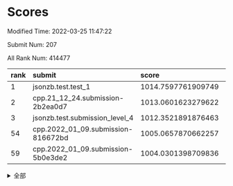 # Scores

Modified Time: 2022-03-25 11:47:22

Submit Num: 207

All Rank Num: 414477

| rank |               submit               |       score        |       sigma        | pk_num |
| :--- | :--------------------------------- | :----------------- | :----------------- | :----- |
| 1    | jsonzb.test.test_1                 | 1014.7597761909749 | 0.8340986606749854 | 8007   |
| 2    | cpp.21_12_24.submission-2b2ea0d7   | 1013.0601623279622 | 0.7980543483232686 | 8012   |
| 3    | jsonzb.test.submission_level_4     | 1012.3521891876463 | 0.8004592756922047 | 8009   |
| 54   | cpp.2022_01_09.submission-816672bd | 1005.0657870662257 | 0.7193633976309826 | 8009   |
| 59   | cpp.2022_01_09.submission-5b0e3de2 | 1004.0301398709836 | 0.7232662673249308 | 8013   |


<details>
<summary>全部</summary>

| rank |                 submit                 |       score        |       sigma        | pk_num |
| :--- | :------------------------------------- | :----------------- | :----------------- | :----- |
| 1    | jsonzb.test.test_1                     | 1014.7597761909749 | 0.8340986606749854 | 8007   |
| 2    | cpp.21_12_24.submission-2b2ea0d7       | 1013.0601623279622 | 0.7980543483232686 | 8012   |
| 3    | jsonzb.test.submission_level_4         | 1012.3521891876463 | 0.8004592756922047 | 8009   |
| 4    | gobigger.level_3.submission_level_3_30 | 1012.1799427539771 | 0.7771424739289281 | 8009   |
| 5    | gobigger.level_3.submission_level_3_22 | 1011.5357170131795 | 0.779989511325258  | 8003   |
| 6    | gobigger.level_3.submission_level_3_27 | 1011.0803849106738 | 0.7725016163136075 | 8012   |
| 7    | gobigger.level_3.submission_level_3_32 | 1010.7586587783935 | 0.7911618098579379 | 8009   |
| 8    | gobigger.level_3.submission_level_3_40 | 1010.7521577058114 | 0.7423363669225215 | 8004   |
| 9    | gobigger.level_3.submission_level_3_19 | 1010.7043402507802 | 0.7595719959601573 | 8006   |
| 10   | gobigger.level_3.submission_level_3_11 | 1010.6905473570063 | 0.7608726434829413 | 8005   |
| 11   | gobigger.level_3.submission_level_3_49 | 1010.668687138738  | 0.7468653312653134 | 8006   |
| 12   | gobigger.level_3.submission_level_3_5  | 1010.6452717681627 | 0.7707483343563692 | 8011   |
| 13   | gobigger.level_3.submission_level_3_26 | 1010.6240516337936 | 0.7644978440884834 | 8008   |
| 14   | gobigger.level_3.submission_level_3_36 | 1010.5128464820384 | 0.7650441009120638 | 8007   |
| 15   | gobigger.level_3.submission_level_3_25 | 1010.4077812786737 | 0.7756026293749999 | 8008   |
| 16   | gobigger.level_3.submission_level_3_45 | 1010.3918478136959 | 0.7621780548960357 | 8004   |
| 17   | gobigger.level_3.submission_level_3_3  | 1010.2702857491378 | 0.7687639557859329 | 8005   |
| 18   | gobigger.level_3.submission_level_3_47 | 1010.2255794671794 | 0.7619565323592479 | 8015   |
| 19   | gobigger.level_3.submission_level_3_13 | 1010.1270989336667 | 0.7631686606367013 | 8011   |
| 20   | gobigger.level_3.submission_level_3_46 | 1010.1163645135774 | 0.7513523752740181 | 8011   |
| 21   | gobigger.level_3.submission_level_3_15 | 1010.1161107786189 | 0.780734901906254  | 8009   |
| 22   | gobigger.level_3.submission_level_3_18 | 1010.0877466019177 | 0.7815263349386743 | 8009   |
| 23   | gobigger.level_3.submission_level_3_1  | 1010.019126518211  | 0.771815140359205  | 8011   |
| 24   | gobigger.level_3.submission_level_3_24 | 1009.9787734592052 | 0.7453322828049506 | 8007   |
| 25   | gobigger.level_3.submission_level_3_43 | 1009.9763415167548 | 0.7565145917326364 | 8010   |
| 26   | gobigger.level_3.submission_level_3_7  | 1009.9754471141008 | 0.7551087725524582 | 8012   |
| 27   | gobigger.level_3.submission_level_3_35 | 1009.8793401213907 | 0.7740837085358471 | 8012   |
| 28   | gobigger.level_3.submission_level_3_23 | 1009.8043740845086 | 0.7656471777847106 | 8012   |
| 29   | gobigger.level_3.submission_level_3_16 | 1009.739716057351  | 0.7738373815388491 | 8011   |
| 30   | gobigger.level_3.submission_level_3_6  | 1009.6884480705949 | 0.7397978517810206 | 8010   |
| 31   | gobigger.level_3.submission_level_3_33 | 1009.6826973496669 | 0.7579351187412645 | 8014   |
| 32   | gobigger.level_3.submission_level_3_14 | 1009.642369837247  | 0.7555521718867858 | 8007   |
| 33   | gobigger.level_3.submission_level_3_21 | 1009.633294561271  | 0.7422353136663123 | 8007   |
| 34   | gobigger.level_3.submission_level_3_28 | 1009.5385869377462 | 0.7602751506576574 | 8010   |
| 35   | gobigger.level_3.submission_level_3_2  | 1009.4714200562294 | 0.7437306925725319 | 8006   |
| 36   | gobigger.level_3.submission_level_3_34 | 1009.4433838777471 | 0.7319631390556091 | 8010   |
| 37   | gobigger.level_3.submission_level_3_42 | 1009.3922470245271 | 0.7431806631876263 | 8013   |
| 38   | gobigger.level_3.submission_level_3_8  | 1009.3458697033446 | 0.7524359535559354 | 8016   |
| 39   | gobigger.level_3.submission_level_3_37 | 1009.2816281579443 | 0.7618093553438119 | 8015   |
| 40   | gobigger.level_3.submission_level_3_4  | 1009.2669812170134 | 0.7604350516486176 | 8009   |
| 41   | gobigger.level_3.submission_level_3_44 | 1009.2029434670657 | 0.7360534548946016 | 8015   |
| 42   | gobigger.level_3.submission_level_3_10 | 1009.1713227661456 | 0.7354288555273614 | 8012   |
| 43   | gobigger.level_3.submission_level_3_39 | 1009.1689907274714 | 0.7555686794185786 | 8012   |
| 44   | gobigger.level_3.submission_level_3_20 | 1009.1478633164994 | 0.7571705363639591 | 8003   |
| 45   | gobigger.level_3.submission_level_3_31 | 1009.0615380847935 | 0.7369544038579238 | 8015   |
| 46   | gobigger.level_3.submission_level_3_12 | 1008.9888110423781 | 0.750710850246721  | 8016   |
| 47   | gobigger.level_3.submission_level_3_29 | 1008.8386461048034 | 0.7443393111092347 | 8010   |
| 48   | gobigger.level_3.submission_level_3_48 | 1008.810513858242  | 0.7516335982728877 | 8008   |
| 49   | gobigger.level_3.submission_level_3_41 | 1008.7473425359321 | 0.7414638135642192 | 8009   |
| 50   | gobigger.level_3.submission_level_3_9  | 1008.6534966513318 | 0.7411451558096811 | 8007   |
| 51   | gobigger.level_3.submission_level_3_38 | 1008.0641029340426 | 0.7247322715374465 | 8012   |
| 52   | gobigger.level_3.submission_level_3_17 | 1008.0584269040454 | 0.7318780917901354 | 8006   |
| 53   | gobigger.level_3.submission_level_3_0  | 1007.6243966597824 | 0.7286126070594177 | 8012   |
| 54   | cpp.2022_01_09.submission-816672bd     | 1005.0657870662257 | 0.7193633976309826 | 8009   |
| 55   | gobigger.level_1.submission_level_1_6  | 1004.7778896346446 | 0.7183270839966043 | 8011   |
| 56   | gobigger.level_1.submission_level_1_13 | 1004.7002536227732 | 0.7125351299084858 | 8006   |
| 57   | gobigger.level_1.submission_level_1_2  | 1004.466434818603  | 0.6974614322955741 | 8009   |
| 58   | gobigger.level_1.submission_level_1_7  | 1004.2600105389255 | 0.7127478121287824 | 8009   |
| 59   | cpp.2022_01_09.submission-5b0e3de2     | 1004.0301398709836 | 0.7232662673249308 | 8013   |
| 60   | gobigger.level_1.submission_level_1_21 | 1003.9703740677263 | 0.7040688906215021 | 8009   |
| 61   | gobigger.level_1.submission_level_1_14 | 1003.9409273995293 | 0.7240400869941012 | 8009   |
| 62   | gobigger.level_1.submission_level_1_19 | 1003.9294325457695 | 0.7120945777398026 | 8004   |
| 63   | gobigger.level_1.submission_level_1_29 | 1003.8701561460601 | 0.7040305573277506 | 8012   |
| 64   | gobigger.level_1.submission_level_1_39 | 1003.8478961428638 | 0.7209004405081805 | 8012   |
| 65   | gobigger.level_1.submission_level_1_28 | 1003.8399900378231 | 0.7212538743676477 | 8010   |
| 66   | gobigger.level_1.submission_level_1_23 | 1003.8266690545516 | 0.716588585192827  | 8009   |
| 67   | gobigger.level_1.submission_level_1_0  | 1003.7778289467512 | 0.7151271906192971 | 8010   |
| 68   | gobigger.level_1.submission_level_1_15 | 1003.7489019212704 | 0.719033106081145  | 8010   |
| 69   | gobigger.level_1.submission_level_1_16 | 1003.701341687528  | 0.7130270717586028 | 8006   |
| 70   | gobigger.level_1.submission_level_1_47 | 1003.6749896260488 | 0.7113552815806788 | 8015   |
| 71   | gobigger.level_1.submission_level_1_12 | 1003.5979086127492 | 0.7167213346114854 | 8011   |
| 72   | gobigger.level_1.submission_level_1_5  | 1003.5935533840114 | 0.7132139265135489 | 8013   |
| 73   | gobigger.level_1.submission_level_1_36 | 1003.5761899171686 | 0.7259092882155812 | 8014   |
| 74   | gobigger.level_1.submission_level_1_27 | 1003.5348234740567 | 0.7064752990646682 | 8013   |
| 75   | gobigger.level_1.submission_level_1_4  | 1003.4955242680853 | 0.7134549873206674 | 8012   |
| 76   | gobigger.level_1.submission_level_1_10 | 1003.4740162535884 | 0.712010102657186  | 8008   |
| 77   | gobigger.level_1.submission_level_1_34 | 1003.3905552251802 | 0.7088270688713233 | 8003   |
| 78   | gobigger.level_1.submission_level_1_49 | 1003.3801026459465 | 0.71915433241284   | 8012   |
| 79   | gobigger.level_1.submission_level_1_40 | 1003.3690411111455 | 0.7090734570661354 | 8011   |
| 80   | gobigger.level_1.submission_level_1_45 | 1003.3605473102349 | 0.7078782163559759 | 8009   |
| 81   | gobigger.level_1.submission_level_1_44 | 1003.290901198821  | 0.7141130356186355 | 8008   |
| 82   | gobigger.level_1.submission_level_1_24 | 1003.2854076012927 | 0.7258932432802623 | 8006   |
| 83   | gobigger.level_1.submission_level_1_38 | 1003.2829222596991 | 0.7114307697919519 | 8008   |
| 84   | gobigger.level_1.submission_level_1_37 | 1003.2747007766809 | 0.707927540437981  | 8003   |
| 85   | gobigger.level_1.submission_level_1_3  | 1003.2733838949287 | 0.7098461421414956 | 8009   |
| 86   | gobigger.level_1.submission_level_1_17 | 1003.2530968051187 | 0.7158474183967757 | 8010   |
| 87   | gobigger.level_1.submission_level_1_31 | 1003.1323251891225 | 0.7255699114437967 | 8006   |
| 88   | gobigger.level_1.submission_level_1_35 | 1003.125645361461  | 0.7113440014000773 | 8010   |
| 89   | gobigger.level_1.submission_level_1_9  | 1003.11045711874   | 0.7063590362444334 | 8010   |
| 90   | gobigger.level_1.submission_level_1_8  | 1003.0759310874116 | 0.7199520706299114 | 8015   |
| 91   | gobigger.level_1.submission_level_1_46 | 1002.9735334356692 | 0.7225970589516179 | 8010   |
| 92   | gobigger.level_1.submission_level_1_30 | 1002.9447597641289 | 0.7294612068957376 | 8010   |
| 93   | gobigger.level_1.submission_level_1_11 | 1002.9104734940678 | 0.7209901557956451 | 8005   |
| 94   | gobigger.level_1.submission_level_1_48 | 1002.9047658215733 | 0.7212965318836619 | 8013   |
| 95   | gobigger.level_1.submission_level_1_32 | 1002.8449433123442 | 0.7200041997222608 | 8009   |
| 96   | gobigger.level_1.submission_level_1_33 | 1002.8327259561904 | 0.7145764107313008 | 8003   |
| 97   | gobigger.level_1.submission_level_1_22 | 1002.7721281201077 | 0.7111033927667235 | 8007   |
| 98   | gobigger.level_1.submission_level_1_41 | 1002.7476169612607 | 0.7164681841003655 | 8007   |
| 99   | gobigger.level_1.submission_level_1_20 | 1002.6867914709972 | 0.7144548713938094 | 8009   |
| 100  | gobigger.level_1.submission_level_1_42 | 1002.671189294106  | 0.7208336066697899 | 8008   |
| 101  | gobigger.level_1.submission_level_1_25 | 1002.5638743868939 | 0.7074561729277785 | 8009   |
| 102  | gobigger.level_1.submission_level_1_18 | 1002.5298039415158 | 0.7111680766601643 | 8005   |
| 103  | gobigger.level_1.submission_level_1_1  | 1002.5106164088513 | 0.7162177291864277 | 8012   |
| 104  | gobigger.level_1.submission_level_1_43 | 1002.3615604806331 | 0.7157737821834134 | 8011   |
| 105  | gobigger.level_1.submission_level_1_26 | 1002.164244930603  | 0.7165177767772816 | 8014   |
| 106  | gobigger.random.submission_random_24   | 998.0018607178326  | 0.7223023220157866 | 8007   |
| 107  | gobigger.random.submission_random_31   | 997.4555249851999  | 0.7178027471329548 | 8011   |
| 108  | gobigger.random.submission_random_43   | 997.3854708503037  | 0.7023332196476891 | 8010   |
| 109  | gobigger.random.submission_random_41   | 997.0976713669014  | 0.7035462496310273 | 8004   |
| 110  | gobigger.random.submission_random_20   | 996.8751159544714  | 0.7173423911071364 | 8011   |
| 111  | gobigger.random.submission_random_35   | 996.8106528506661  | 0.7125302453560798 | 8008   |
| 112  | gobigger.random.submission_random_14   | 996.8049163234042  | 0.7141801067180107 | 8004   |
| 113  | gobigger.random.submission_random_45   | 996.7229514587456  | 0.7208157702491746 | 8006   |
| 114  | gobigger.random.submission_random_4    | 996.6491335660794  | 0.7124159690984754 | 8011   |
| 115  | gobigger.random.submission_random_30   | 996.5932498702026  | 0.7098447798253658 | 8008   |
| 116  | gobigger.random.submission_random_13   | 996.5497557745202  | 0.7161066520525863 | 8006   |
| 117  | gobigger.random.submission_random_16   | 996.5293795886463  | 0.7125758564940402 | 8008   |
| 118  | gobigger.random.submission_random_47   | 996.490970002913   | 0.7099813193847183 | 8010   |
| 119  | gobigger.random.submission_random_18   | 996.2582466328976  | 0.7059120672929727 | 8011   |
| 120  | gobigger.random.submission_random_27   | 996.2465158917124  | 0.7072657669577128 | 8011   |
| 121  | gobigger.random.submission_random_2    | 996.2323063201105  | 0.7174482496001149 | 8009   |
| 122  | gobigger.random.submission_random_15   | 996.2224965851949  | 0.7109783191980691 | 8005   |
| 123  | gobigger.random.submission_random_12   | 996.2116387208595  | 0.7139551628203934 | 8000   |
| 124  | gobigger.random.submission_random_33   | 996.1086479979352  | 0.7101988882949685 | 8009   |
| 125  | gobigger.random.submission_random_48   | 996.0971348673439  | 0.7022771824547296 | 8011   |
| 126  | gobigger.random.submission_random_21   | 995.9995098336437  | 0.6986203621026623 | 8009   |
| 127  | gobigger.random.submission_random_42   | 995.9614926344094  | 0.7107348463484936 | 8007   |
| 128  | gobigger.random.submission_random_19   | 995.939627854065   | 0.7148440360778985 | 8008   |
| 129  | gobigger.random.submission_random_49   | 995.9233105553077  | 0.7091324444142927 | 8009   |
| 130  | gobigger.random.submission_random_25   | 995.8961589921568  | 0.706499010401039  | 8008   |
| 131  | gobigger.random.submission_random_39   | 995.8272734108817  | 0.7352042388452898 | 8011   |
| 132  | gobigger.random.submission_random_1    | 995.801645040728   | 0.7059782849242838 | 8008   |
| 133  | gobigger.random.submission_random_10   | 995.7927820324996  | 0.7215283120604459 | 8005   |
| 134  | gobigger.random.submission_random_40   | 995.7550473333031  | 0.7086292776684313 | 8014   |
| 135  | gobigger.random.submission_random_29   | 995.7477285499923  | 0.7165666317676771 | 8006   |
| 136  | gobigger.random.submission_random_26   | 995.7241198132142  | 0.7055545522502485 | 8013   |
| 137  | gobigger.random.submission_random_44   | 995.6845779554423  | 0.7157110044522855 | 8011   |
| 138  | gobigger.random.submission_random_11   | 995.636163766172   | 0.7151020724368841 | 8009   |
| 139  | gobigger.random.submission_random_46   | 995.6222418332757  | 0.7073266812367941 | 8013   |
| 140  | gobigger.random.submission_random_5    | 995.5590349313152  | 0.7014871688515377 | 8013   |
| 141  | gobigger.random.submission_random_7    | 995.5556571302596  | 0.720268674187148  | 8014   |
| 142  | gobigger.random.submission_random_28   | 995.5192305300926  | 0.7121592905413103 | 8007   |
| 143  | gobigger.random.submission_random_37   | 995.4833149649551  | 0.6980764416243616 | 8006   |
| 144  | gobigger.random.submission_random_23   | 995.478695335543   | 0.7096050169565652 | 8011   |
| 145  | gobigger.random.submission_random_38   | 995.464508824353   | 0.7133864481575399 | 8009   |
| 146  | gobigger.random.submission_random_32   | 995.4571334265285  | 0.7281217669175251 | 8007   |
| 147  | gobigger.random.submission_random_8    | 995.3425623445984  | 0.706589896628409  | 8008   |
| 148  | gobigger.random.submission_random_3    | 995.2385530623002  | 0.7077508157155511 | 8011   |
| 149  | gobigger.random.submission_random_17   | 995.0673126369746  | 0.7082175021960474 | 8007   |
| 150  | gobigger.random.submission_random_22   | 995.0322810026521  | 0.705304958327792  | 8013   |
| 151  | gobigger.level_2.submission_level_2_4  | 995.0095430900247  | 0.7287857018438075 | 8007   |
| 152  | gobigger.random.submission_random_0    | 994.9937920976743  | 0.7222489773004338 | 8003   |
| 153  | gobigger.random.submission_random_9    | 994.615351484806   | 0.7127177195032339 | 8011   |
| 154  | gobigger.random.submission_random_6    | 994.50441122629    | 0.7243551095916742 | 8009   |
| 155  | gobigger.random.submission_random_36   | 994.4702022859942  | 0.7290589342556179 | 8013   |
| 156  | gobigger.level_2.submission_level_2_6  | 994.368153231485   | 0.7338292060110829 | 8011   |
| 157  | gobigger.random.submission_random_34   | 994.0492600250564  | 0.7187594913137382 | 8011   |
| 158  | gobigger.level_2.submission_level_2_46 | 993.8800716178954  | 0.742514718170922  | 8014   |
| 159  | gobigger.level_2.submission_level_2_32 | 993.6208921413498  | 0.7364275149481588 | 8008   |
| 160  | gobigger.level_2.submission_level_2_48 | 993.6126001902602  | 0.7454353795897072 | 8007   |
| 161  | gobigger.level_2.submission_level_2_21 | 993.3682411020037  | 0.7281981962583368 | 8010   |
| 162  | gobigger.level_2.submission_level_2_10 | 993.3120645343358  | 0.7364353543285076 | 8009   |
| 163  | gobigger.level_2.submission_level_2_39 | 993.205157532635   | 0.7394099770752769 | 8011   |
| 164  | gobigger.level_2.submission_level_2_38 | 993.2008085606305  | 0.7309024151402349 | 8009   |
| 165  | gobigger.level_2.submission_level_2_2  | 993.1190214389122  | 0.7493004646567845 | 8005   |
| 166  | gobigger.level_2.submission_level_2_47 | 993.0434784794411  | 0.7454478446535473 | 8005   |
| 167  | gobigger.level_2.submission_level_2_22 | 993.0041830440567  | 0.7414291292214003 | 8010   |
| 168  | gobigger.level_2.submission_level_2_19 | 992.8847913537738  | 0.7440403915202115 | 8010   |
| 169  | gobigger.level_2.submission_level_2_28 | 992.8745661755272  | 0.726878081707849  | 8008   |
| 170  | gobigger.level_2.submission_level_2_49 | 992.8715509903383  | 0.7469203602800114 | 8010   |
| 171  | gobigger.level_2.submission_level_2_20 | 992.8654228652339  | 0.7455694727879119 | 8006   |
| 172  | gobigger.level_2.submission_level_2_8  | 992.6883759715851  | 0.7453280855220475 | 8009   |
| 173  | gobigger.level_2.submission_level_2_45 | 992.657650352605   | 0.7372146937006707 | 8008   |
| 174  | gobigger.level_2.submission_level_2_24 | 992.6017976618492  | 0.737645528551774  | 8010   |
| 175  | gobigger.level_2.submission_level_2_23 | 992.5933526012035  | 0.7372767033891566 | 8008   |
| 176  | gobigger.level_2.submission_level_2_3  | 992.5734759696591  | 0.7388897909471858 | 8007   |
| 177  | gobigger.level_2.submission_level_2_27 | 992.5726454356765  | 0.7479711561733601 | 8011   |
| 178  | gobigger.level_2.submission_level_2_31 | 992.4382795388583  | 0.7492941183321901 | 8010   |
| 179  | gobigger.level_2.submission_level_2_36 | 992.3472511395377  | 0.7526715305748837 | 8005   |
| 180  | gobigger.level_2.submission_level_2_16 | 992.2140027549542  | 0.7304692736198828 | 8015   |
| 181  | gobigger.level_2.submission_level_2_15 | 992.1645438495573  | 0.7389780289085667 | 8008   |
| 182  | gobigger.level_2.submission_level_2_13 | 992.0416921610356  | 0.7365120941946213 | 8006   |
| 183  | gobigger.level_2.submission_level_2_41 | 992.0144874559912  | 0.734135414786056  | 8010   |
| 184  | gobigger.level_2.submission_level_2_0  | 991.9667506680753  | 0.7530063320574416 | 8010   |
| 185  | gobigger.level_2.submission_level_2_14 | 991.9502482306822  | 0.7620591253055377 | 8011   |
| 186  | gobigger.level_2.submission_level_2_1  | 991.9111418085247  | 0.7487263791787432 | 8006   |
| 187  | gobigger.level_2.submission_level_2_29 | 991.8389111830668  | 0.7741727348925901 | 8013   |
| 188  | gobigger.level_2.submission_level_2_5  | 991.7811412311469  | 0.7368922689362624 | 8007   |
| 189  | gobigger.level_2.submission_level_2_42 | 991.754647548229   | 0.7552156583211116 | 8009   |
| 190  | gobigger.level_2.submission_level_2_34 | 991.721515373071   | 0.7355809794317852 | 8006   |
| 191  | gobigger.level_2.submission_level_2_26 | 991.7178110103118  | 0.7416709148242133 | 8006   |
| 192  | gobigger.level_2.submission_level_2_37 | 991.6997647585351  | 0.7384544772252565 | 8007   |
| 193  | gobigger.level_2.submission_level_2_7  | 991.6885936627147  | 0.7751304137883603 | 8007   |
| 194  | gobigger.level_2.submission_level_2_43 | 991.6874610234123  | 0.753495609140949  | 8008   |
| 195  | gobigger.level_2.submission_level_2_35 | 991.5672366782039  | 0.7581103958287764 | 8009   |
| 196  | gobigger.level_2.submission_level_2_18 | 991.5395371928073  | 0.7623428553122452 | 8008   |
| 197  | gobigger.level_2.submission_level_2_44 | 991.5030175428506  | 0.7699043823061154 | 8010   |
| 198  | gobigger.level_2.submission_level_2_30 | 991.4361014436954  | 0.7465331032752303 | 8011   |
| 199  | gobigger.level_2.submission_level_2_11 | 991.3986349623443  | 0.7512251532159959 | 8007   |
| 200  | gobigger.level_2.submission_level_2_9  | 991.3861451149156  | 0.7362192234931482 | 8013   |
| 201  | gobigger.level_2.submission_level_2_33 | 991.2652759377431  | 0.758454188172906  | 8011   |
| 202  | gobigger.level_2.submission_level_2_40 | 991.1521583411786  | 0.7600344105641996 | 8009   |
| 203  | gobigger.level_2.submission_level_2_17 | 990.8349536845993  | 0.745688333214962  | 8015   |
| 204  | gobigger.level_2.submission_level_2_12 | 990.6060498154872  | 0.7583665471716738 | 8012   |
| 205  | gobigger.level_2.submission_level_2_25 | 990.5197309929197  | 0.7560190894567014 | 8010   |
| 206  | gobigger.none.submission_none_0        | 978.725494953634   | 1.201286765257828  | 8012   |
| 207  | gobigger.none.submission_none_1        | 976.4749687918471  | 1.4631676054471068 | 8008   |

</details>
